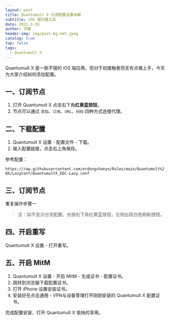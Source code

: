 ```yaml
---
layout: post
title: Quantumult X 分流配置设置详解
subtitle: iOS 端代理工具
date: 2022-3-28
author: 河東
header-img: img/post-bg-net.jpeg
catalog: true
top: false
tags:
  - Quantumult X
---
```


Quantumult X 是一款不错的 iOS 端应用，但对于初接触者而言有点难上手，今天为大家介绍如何添加配置。

## 一、订阅节点

1. 打开 Quantumult X 点击右下角**红黄蓝按钮**。
2. 节点可以通过 `添加`、`订阅`、`URL`、`扫码` 四种方式连接代理。

## 二、下载配置

1. Quantumult X 设置 - 配置文件 - 下载。
2. 输入配置链接，点击右上角保存。


参考配置：

`https://raw.githubusercontent.com/erdongchanyo/Rules/main/Quantumult%20X/LazyConf/QuantumultX_EDC-Lazy.conf`


## 三、订阅节点

重复操作步骤一

> 注：如不显示分流配置，长按右下角红黄蓝按钮，左侧出现白色刷新按钮。

## 四、开启重写

Quantumult X 设置 - 打开重写。

## 五、开启 MitM

1. Quantumult X 设置 - 开启 MitM - 生成证书 - 配置证书。
2. 跳转到浏览器下载配置证书。
3. 打开 iPhone 设置安装证书。
4. 安装好在点击通用 - VPN与设备管理打开刚刚安装的 Quantumult X 配置证书。

完成配置安装，打开 Quantumult X 愉快的享用。
